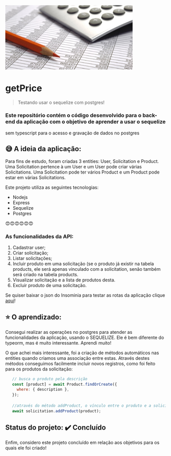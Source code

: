 <img src="https://github.com/camilaseasky/getprice/blob/master/imgs/main.jpg" title="getPrice" alt="GetPrice" width="400px">



# getPrice

> Testando usar o sequelize com postgres!


### Este repositório contém o código desenvolvido para o back-end da aplicação com o objetivo de aprender a usar o sequelize
sem typescript para o acesso e gravação de dados no postgres

##  :sweat_smile: A ideia da aplicação:
  Para fins de estudo, foram criadas 3 entities: User, Solicitation e Product.
  Uma Solicitation pertence à um User e um User pode criar várias Solicitations.
  Uma Solicitation pode ter vários Product e um Product pode estar em várias Solicitations.
  
  Este projeto utiliza as seguintes tecnologias:
* Nodejs
* Express
* Sequelize
* Postgres
  

 :heart_eyes::heart_eyes::heart_eyes::heart_eyes::heart_eyes::heart_eyes:
 
 ### As funcionalidades da API:
 1. Cadastrar user; 
 2. Criar solicitação;
 3. Listar solicitações;
 4. Incluir produto em uma solicitação (se o produto já existir na tabela products, ele será apenas vinculado com a solicitation, senão
 também será criado na tabela products.
 5. Visualizar solicitação e a lista de produtos desta.
 6. Excluir produto de uma solicitação.
  
 Se quiser baixar o json do Insominia para testar as rotas da aplicação clique <a href="https://github.com/camilaseasky/getprice/blob/master/Insomnia_2020-06-10.json">aqui</a>!
 
 ## :star: O aprendizado:
 Consegui realizar as operações no postgres para atender as funcionalidades da aplicação, usando o SEQUELIZE. Ele é bem diferente do 
 typeorm, mas é muito interessante.
 Aprendi muito!
 
 O que achei mais interessante, foi a criação de métodos automáticos nas entities quando criamos uma associação entre estas. Através
 destes métodos conseguimos facilmente incluir novos registros, como foi feito para os produtos da solicitação:
 
 ```javascript
    // busca o produto pela descrição
    const [product] = await Product.findOrCreate({
      where: { description },
    });

    //através do método addProduct, o vínculo entre o produto e a solicitação
    await solicitation.addProduct(product);
```

   
 ## Status do projeto:    :heavy_check_mark: Concluído
 Enfim, considero este projeto concluído em relação aos objetivos para os quais ele foi criado!
